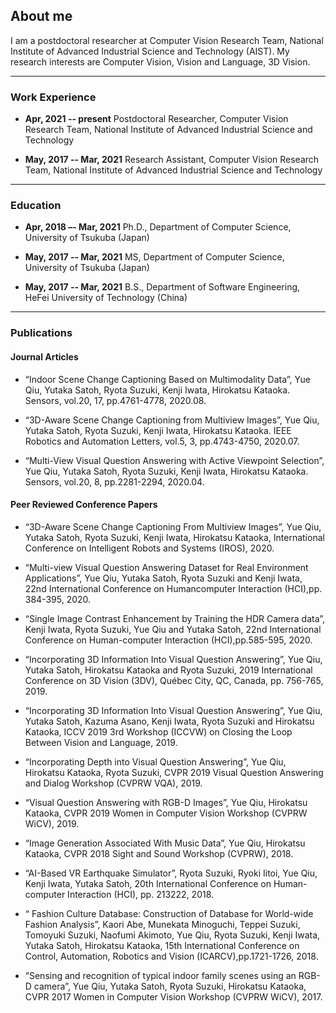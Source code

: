## About me

I am a postdoctoral researcher at Computer Vision Research Team, National Institute of Advanced Industrial Science and Technology (AIST). My research interests are Computer Vision, Vision and Language, 3D Vision.

---
### Work Experience
- **Apr, 2021 -- present** Postdoctoral Researcher, Computer Vision Research Team, National Institute of Advanced Industrial Science and Technology

- **May, 2017 -- Mar, 2021** Research Assistant, Computer Vision Research Team, National Institute of Advanced Industrial Science and Technology

---
### Education
- **Apr, 2018 –- Mar, 2021** Ph.D., Department of Computer Science, University of Tsukuba (Japan)

- **May, 2017 -- Mar, 2021** MS, Department of Computer Science, University of Tsukuba (Japan)

- **May, 2017 -- Mar, 2021** B.S., Department of Software Engineering, HeFei University of Technology (China)            


---
### Publications

#### Journal Articles

- “Indoor Scene Change Captioning Based on Multimodality Data”, Yue Qiu, Yutaka Satoh, Ryota Suzuki, Kenji Iwata, Hirokatsu Kataoka. Sensors, vol.20, 17, pp.4761-4778, 2020.08.

- “3D-Aware Scene Change Captioning from Multiview Images”, Yue Qiu, Yutaka Satoh, Ryota Suzuki, Kenji Iwata, Hirokatsu Kataoka. IEEE Robotics and Automation Letters, vol.5, 3, pp.4743-4750, 2020.07.

- “Multi-View Visual Question Answering with Active Viewpoint Selection”, Yue Qiu, Yutaka Satoh, Ryota Suzuki, Kenji Iwata, Hirokatsu Kataoka. Sensors, vol.20, 8, pp.2281-2294, 2020.04.



#### Peer Reviewed Conference Papers

- “3D-Aware Scene Change Captioning From Multiview Images”, Yue Qiu, Yutaka Satoh, Ryota Suzuki, Kenji Iwata, Hirokatsu Kataoka, International Conference on Intelligent Robots and Systems (IROS), 2020.

- “Multi-view Visual Question Answering Dataset for Real Environment Applications”, Yue Qiu, Yutaka Satoh, Ryota Suzuki and Kenji Iwata, 22nd International Conference on Humancomputer Interaction (HCI),pp. 384-395, 2020.

- “Single Image Contrast Enhancement by Training the HDR Camera data”, Kenji Iwata, Ryota Suzuki, Yue Qiu and Yutaka Satoh, 22nd International Conference on Human-computer Interaction (HCI),pp.585-595, 2020.

- “Incorporating 3D Information Into Visual Question Answering”, Yue Qiu, Yutaka Satoh, Hirokatsu Kataoka and Ryota Suzuki, 2019 International Conference on 3D Vision (3DV), Québec City, QC, Canada, pp. 756-765, 2019.

-	“Incorporating 3D Information Into Visual Question Answering”, Yue Qiu, Yutaka Satoh, Kazuma Asano, Kenji Iwata, Ryota Suzuki and Hirokatsu Kataoka, ICCV 2019 3rd Workshop (ICCVW) on Closing the Loop Between Vision and Language, 2019.

-	“Incorporating Depth into Visual Question Answering”, Yue Qiu, Hirokatsu Kataoka, Ryota Suzuki,  CVPR 2019 Visual Question Answering and Dialog Workshop (CVPRW VQA), 2019.

-	“Visual Question Answering with RGB-D Images”, Yue Qiu, Hirokatsu Kataoka,  CVPR 2019 Women in Computer Vision Workshop (CVPRW WiCV), 2019.

-	“Image Generation Associated With Music Data”, Yue Qiu, Hirokatsu Kataoka, CVPR 2018 Sight and Sound Workshop (CVPRW), 2018.

- “AI-Based VR Earthquake Simulator”, Ryota Suzuki, Ryoki Iitoi, Yue Qiu, Kenji Iwata, Yutaka Satoh, 20th International Conference on Human-computer Interaction (HCI), pp. 213222, 2018.

- “ Fashion Culture Database: Construction of Database for World-wide Fashion Analysis”, Kaori Abe, Munekata Minoguchi, Teppei Suzuki, Tomoyuki Suzuki, Naofumi Akimoto, Yue Qiu, Ryota Suzuki, Kenji Iwata, Yutaka Satoh, Hirokatsu Kataoka, 15th International Conference on Control, Automation, Robotics and Vision (ICARCV),pp.1721-1726, 2018. 

-	“Sensing and recognition of typical indoor family scenes using an RGB-D camera”, Yue Qiu, Yutaka Satoh, Ryota Suzuki, Hirokatsu Kataoka, CVPR 2017 Women in Computer Vision Workshop (CVPRW WiCV), 2017.

